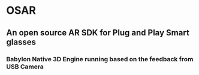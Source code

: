 # OSAR
## An open source AR SDK for Plug and Play Smart glasses

### Babylon Native 3D Engine running based on the feedback from USB Camera